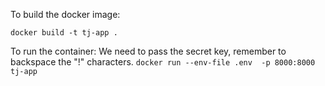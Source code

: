 To build the docker image:

`docker build -t tj-app .`

To run the container:
We need to pass the secret key, remember to backspace the "!" characters.
`docker run --env-file .env  -p 8000:8000  tj-app`
